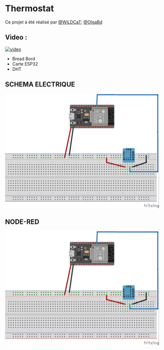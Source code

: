 # Thermostat
Ce projet à été réalisé par [@WiLDCaT](https://github.com/wildcat7534); [@OlgaBd](https://github.com/olgaBd)

## Video :
[![video](https://img.youtube.com/vi/DZRN9IsLjPY/0.jpg)](https://www.youtube.com/watch?v=DZRN9IsLjPY)
- Bread Bord
- Carte ESP32
- DHT

## SCHEMA ELECTRIQUE

![photo: ](fritz_temp.jpg)

## NODE-RED

![photo: ](fritz_temp.jpg)

